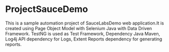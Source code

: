 # ProjectSauceDemo
This is a sample automation project of SauceLabsDemo web application.It is created using Page Object Model with Selenium Java with Data Driven Framework.
TestNG is used as Test Framework,
Dependency Java Maven,
Log4j API dependency for Logs,
Extent Reports dependency for generating reports.

